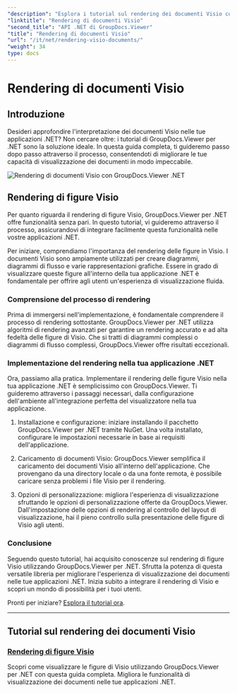 ```yaml
---
"description": "Esplora i tutorial sul rendering dei documenti Visio con GroupDocs.Viewer per .NET. Impara a migliorare le funzionalità di visualizzazione dei documenti nelle tue applicazioni .NET senza sforzo."
"linktitle": "Rendering di documenti Visio"
"second_title": "API .NET di GroupDocs.Viewer"
"title": "Rendering di documenti Visio"
"url": "/it/net/rendering-visio-documents/"
"weight": 34
type: docs
---
```

# Rendering di documenti Visio

## Introduzione

Desideri approfondire l'interpretazione dei documenti Visio nelle tue applicazioni .NET? Non cercare oltre: i tutorial di GroupDocs.Viewer per .NET sono la soluzione ideale. In questa guida completa, ti guideremo passo dopo passo attraverso il processo, consentendoti di migliorare le tue capacità di visualizzazione dei documenti in modo impeccabile.

![Rendering di documenti Visio con GroupDocs.Viewer .NET](/viewer/rendering-visio-documents/image.png)

## Rendering di figure Visio

Per quanto riguarda il rendering di figure Visio, GroupDocs.Viewer per .NET offre funzionalità senza pari. In questo tutorial, vi guideremo attraverso il processo, assicurandovi di integrare facilmente questa funzionalità nelle vostre applicazioni .NET.

Per iniziare, comprendiamo l'importanza del rendering delle figure in Visio. I documenti Visio sono ampiamente utilizzati per creare diagrammi, diagrammi di flusso e varie rappresentazioni grafiche. Essere in grado di visualizzare queste figure all'interno della tua applicazione .NET è fondamentale per offrire agli utenti un'esperienza di visualizzazione fluida.

### Comprensione del processo di rendering

Prima di immergersi nell'implementazione, è fondamentale comprendere il processo di rendering sottostante. GroupDocs.Viewer per .NET utilizza algoritmi di rendering avanzati per garantire un rendering accurato e ad alta fedeltà delle figure di Visio. Che si tratti di diagrammi complessi o diagrammi di flusso complessi, GroupDocs.Viewer offre risultati eccezionali.

### Implementazione del rendering nella tua applicazione .NET

Ora, passiamo alla pratica. Implementare il rendering delle figure Visio nella tua applicazione .NET è semplicissimo con GroupDocs.Viewer. Ti guideremo attraverso i passaggi necessari, dalla configurazione dell'ambiente all'integrazione perfetta del visualizzatore nella tua applicazione.

1. Installazione e configurazione: iniziare installando il pacchetto GroupDocs.Viewer per .NET tramite NuGet. Una volta installato, configurare le impostazioni necessarie in base ai requisiti dell'applicazione.

2. Caricamento di documenti Visio: GroupDocs.Viewer semplifica il caricamento dei documenti Visio all'interno dell'applicazione. Che provengano da una directory locale o da una fonte remota, è possibile caricare senza problemi i file Visio per il rendering.

3. Opzioni di personalizzazione: migliora l'esperienza di visualizzazione sfruttando le opzioni di personalizzazione offerte da GroupDocs.Viewer. Dall'impostazione delle opzioni di rendering al controllo del layout di visualizzazione, hai il pieno controllo sulla presentazione delle figure di Visio agli utenti.

### Conclusione

Seguendo questo tutorial, hai acquisito conoscenze sul rendering di figure Visio utilizzando GroupDocs.Viewer per .NET. Sfrutta la potenza di questa versatile libreria per migliorare l'esperienza di visualizzazione dei documenti nelle tue applicazioni .NET. Inizia subito a integrare il rendering di Visio e scopri un mondo di possibilità per i tuoi utenti.

Pronti per iniziare? [Esplora il tutorial ora](./render-visio-figures/).

---

## Tutorial sul rendering dei documenti Visio
### [Rendering di figure Visio](./render-visio-figures/)
Scopri come visualizzare le figure di Visio utilizzando GroupDocs.Viewer per .NET con questa guida completa. Migliora le funzionalità di visualizzazione dei documenti nelle tue applicazioni .NET.